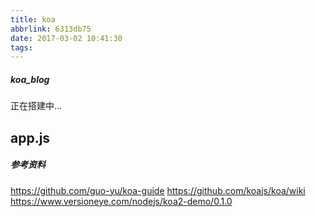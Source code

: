 ```yaml
---
title: koa
abbrlink: 6313db75
date: 2017-03-02 10:41:30
tags:
---
```


##### koa_blog
正在搭建中...

## app.js


##### 参考资料
https://github.com/guo-yu/koa-guide
https://github.com/koajs/koa/wiki
https://www.versioneye.com/nodejs/koa2-demo/0.1.0